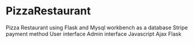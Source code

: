 # PizzaRestaurant
Pizza Restaurant using Flask and Mysql workbench as a database
Stripe payment method 
User interface
Admin interface
Javascript
Ajax
Flask
